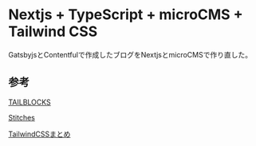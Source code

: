 # Nextjs + TypeScript + microCMS + Tailwind CSS

GatsbyjsとContentfulで作成したブログをNextjsとmicroCMSで作り直した。

## 参考
[TAILBLOCKS](https://tailblocks.cc/)

[Stitches](https://stitches.hyperyolo.com/)

[TailwindCSSまとめ](https://dev.to/tracycss/tailwind-css-resources-you-wish-you-had-3i18)